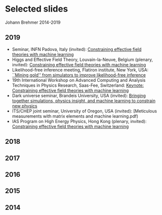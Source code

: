 # Selected slides

Johann Brehmer 2014-2019

## 2019

- Seminar, INFN Padova, Italy (invited): [Constraining effective field theories with machine learning](2019/learning_to_constrain_padova_2019.pdf)
- Higgs and Effective Field Theory, Louvain-la-Neuve, Belgium (plenary, invited): [Constraining effective field theories with machine learning](2019/learning_to_constrain_heft_2019.pdf)
- Likelihood-free inference meeting, Flatiron institute, New York, USA: [``Mining gold'' from simulators to improve likelihood-free inference](2019/mining_gold_lfiweek_flatiron_2019.pdf)
- 19th International Workshop on Advanced Computing and Analysis Techniques in Physics Research, Saas-Fee, Switzerland: [Keynote: Constraining effective field theories with machine learning](2019/learning_to_constrain_acat_2019.pdf)
- Dark universe seminar, Brandeis University, USA (invited): [Bringing together simulations, physics insight, and machine learning to constrain new physics](2019/mining_gold_brandeis_2019.pdf)
- ITS/CHEP joint seminar, University of Oregon, USA (invited): [Meticulous measurements with matrix elements and machine learning.pdf)
- IAS Program on High Energy Physics, Hong Kong (plenary, invited): [Constraining effective field theories with machine learning](2019/learning_to_constrain_hkias_2019.pdf)

## 2018

## 2017

## 2016

## 2015

## 2014
